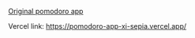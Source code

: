 [Original pomodoro app](https://en.wikipedia.org/wiki/Pomodoro_Technique)

Vercel link: https://pomodoro-app-xi-sepia.vercel.app/
